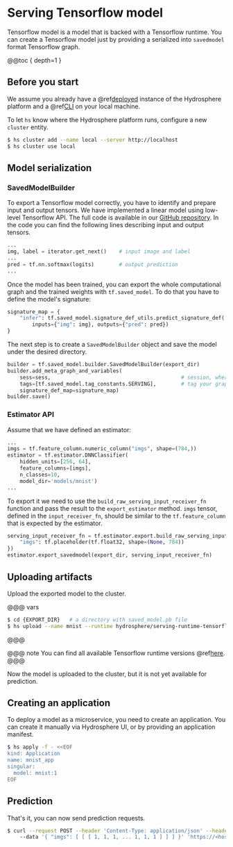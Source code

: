# Serving Tensorflow model

Tensorflow model is a model that is backed with a Tensorflow runtime. You can create a Tensorflow model just by providing a serialized into `savedmodel` format Tensorflow graph. 

@@toc { depth=1 }

## Before you start

We assume you already have a @ref[deployed](../../install/platform.md) instance of the Hydrosphere platform and a @ref[CLI](../../install/client/cli.md) on your local machine.

To let `hs` know where the Hydrosphere platform runs, configure a new `cluster` entity. 

```sh 
$ hs cluster add --name local --server http://localhost
$ hs cluster use local
```

## Model serialization

### SavedModelBuilder

To export a Tensorflow model correctly, you have to identify and prepare input and output tensors. We have implemented a linear model using low-level Tensorflow API. The full code is available in our [GitHub repository](https://github.com/Hydrospheredata/hydro-serving-example/blob/master/examples/mnist_tf/train_mnist.py). In the code you can find the following lines describing input and output tensors. 

```python
...
img, label = iterator.get_next()    # input image and label
...
pred = tf.nn.softmax(logits)        # output prediction
...
```

Once the model has been trained, you can export the whole computational graph and the trained weights with `tf.saved_model`. To do that you have to define the model's signature:

```python
signature_map = {
    "infer": tf.saved_model.signature_def_utils.predict_signature_def(
        inputs={"img": img}, outputs={"pred": pred})
}
```

The next step is to create a `SavedModelBuilder` object and save the model under the desired directory.

```python
builder = tf.saved_model.builder.SavedModelBuilder(export_dir)
builder.add_meta_graph_and_variables(
    sess=sess,                                          # session, where the graph was initialized
    tags=[tf.saved_model.tag_constants.SERVING],        # tag your graph as servable using this constant
    signature_def_map=signature_map)
builder.save()
```

### Estimator API

Assume that we have defined an estimator:

```python
...
imgs = tf.feature_column.numeric_column("imgs", shape=(784,))
estimator = tf.estimator.DNNClassifier(
    hidden_units=[256, 64],
    feature_columns=[imgs],
    n_classes=10,
    model_dir='models/mnist')
...
```

To export it we need to use the `build_raw_serving_input_receiver_fn` function and pass the result to the `export_estimator` method. `imgs` tensor, defined in the `input_receiver_fn`, should be similar to the `tf.feature_column` that is expected by the estimator. 

```python
serving_input_receiver_fn = tf.estimator.export.build_raw_serving_input_receiver_fn({
    "imgs": tf.placeholder(tf.float32, shape=(None, 784))
})
estimator.export_savedmodel(export_dir, serving_input_receiver_fn)
```

## Uploading artifacts

Upload the exported model to the cluster.

@@@ vars
```sh
$ cd {EXPORT_DIR}   # a directory with saved_model.pb file
$ hs upload --name mnist --runtime hydrosphere/serving-runtime-tensorflow-1.13.1:$project.released_version$
```
@@@

@@@ note
You can find all available Tensorflow runtime versions @ref[here](../../reference/runtimes.md).
@@@

Now the model is uploaded to the cluster, but it is not yet available for prediction. 

## Creating an application

To deploy a model as a microservice, you need to create an application. You can create it manually via Hydrosphere UI, or by providing an application manifest.

```sh
$ hs apply -f - <<EOF
kind: Application
name: mnist_app
singular:
  model: mnist:1
EOF
```

## Prediction

That's it, you can now send prediction requests. 

```sh 
$ curl --request POST --header 'Content-Type: application/json' --header 'Accept: application/json' \ 
    --data '{ "imgs": [ [ [ 1, 1, 1, ... 1, 1, 1 ] ] ] }' 'https://<host>/gateway/applications/mnist_app'
```

